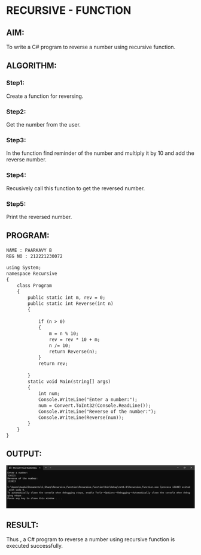 # RECURSIVE - FUNCTION
## AIM: 
To write a C# program to reverse a number using recursive function.

## ALGORITHM:
### Step1:
Create a function for reversing.
### Step2:
Get the number from the user.
### Step3:
In the function find reminder of the number and multiply it by 10 and add the reverse number.
### Step4:
Recusively call this function to get the reversed number.
### Step5:
Print the reversed number.

## PROGRAM:
```
NAME : PAARKAVY B
REG NO : 212221230072
```

```
using System;
namespace Recursive
{
    class Program
    {
        public static int m, rev = 0;
        public static int Reverse(int n)
        {

            if (n > 0)
            {
                m = n % 10;
                rev = rev * 10 + m;
                n /= 10;
                return Reverse(n);
            }
            return rev;

        }
        static void Main(string[] args)
        {
            int num;
            Console.WriteLine("Enter a number:");
            num = Convert.ToInt32(Console.ReadLine());
            Console.WriteLine("Reverse of the number:");
            Console.WriteLine(Reverse(num));
        }
    }
}
```

## OUTPUT:
![output](op1.png)

## RESULT:
Thus , a C# program to reverse a number using recursive function is executed successfully.
